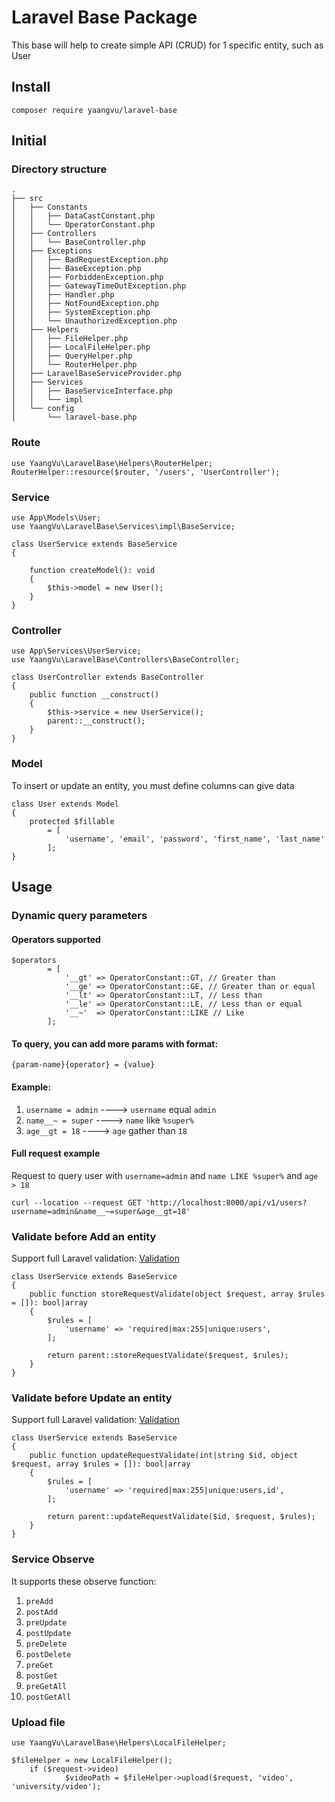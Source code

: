 # Laravel Base Package

This base will help to create simple API (CRUD) for 1 specific entity, such as User

## Install

`composer require yaangvu/laravel-base`

## Initial

### Directory structure

```
.
├── src
│   ├── Constants
│   │   ├── DataCastConstant.php
│   │   └── OperatorConstant.php
│   ├── Controllers
│   │   └── BaseController.php
│   ├── Exceptions
│   │   ├── BadRequestException.php
│   │   ├── BaseException.php
│   │   ├── ForbiddenException.php
│   │   ├── GatewayTimeOutException.php
│   │   ├── Handler.php
│   │   ├── NotFoundException.php
│   │   ├── SystemException.php
│   │   └── UnauthorizedException.php
│   ├── Helpers
│   │   ├── FileHelper.php
│   │   ├── LocalFileHelper.php
│   │   ├── QueryHelper.php
│   │   └── RouterHelper.php
│   ├── LaravelBaseServiceProvider.php
│   ├── Services
│   │   ├── BaseServiceInterface.php
│   │   └── impl
│   └── config
│       └── laravel-base.php
```

### Route

```
use YaangVu\LaravelBase\Helpers\RouterHelper;
RouterHelper::resource($router, '/users', 'UserController');
```

### Service

```
use App\Models\User;
use YaangVu\LaravelBase\Services\impl\BaseService;

class UserService extends BaseService
{

    function createModel(): void
    {
        $this->model = new User();
    }
}
```

### Controller

```
use App\Services\UserService;
use YaangVu\LaravelBase\Controllers\BaseController;

class UserController extends BaseController
{
    public function __construct()
    {
        $this->service = new UserService();
        parent::__construct();
    }
}
```

### Model

To insert or update an entity, you must define columns can give data

```
class User extends Model
{
    protected $fillable
        = [
            'username', 'email', 'password', 'first_name', 'last_name'
        ];
}
```

## Usage

### Dynamic query parameters

#### Operators supported

```
$operators
        = [
            '__gt' => OperatorConstant::GT, // Greater than
            '__ge' => OperatorConstant::GE, // Greater than or equal
            '__lt' => OperatorConstant::LT, // Less than
            '__le' => OperatorConstant::LE, // Less than or equal
            '__~'  => OperatorConstant::LIKE // Like
        ];
```

#### To query, you can add more params with format:

`{param-name}{operator} = {value}`

#### Example:

1. `username = admin` ----> `username` equal `admin`
2. `name__~ = super`  ---->  `name` like `%super%`
3. `age__gt = 18`     ---->  `age` gather than `18`

#### Full request example

Request to query user with `username=admin` and `name LIKE %super%` and `age > 18`

```
curl --location --request GET 'http://localhost:8000/api/v1/users?username=admin&name__~=super&age__gt=18'
```

### Validate before Add an entity

Support full Laravel validation: [Validation](https://laravel.com/docs/master/validation)

```
class UserService extends BaseService
{
    public function storeRequestValidate(object $request, array $rules = []): bool|array
    {
        $rules = [
            'username' => 'required|max:255|unique:users',
        ];

        return parent::storeRequestValidate($request, $rules);
    }
}
```

### Validate before Update an entity

Support full Laravel validation: [Validation](https://laravel.com/docs/master/validation)

```
class UserService extends BaseService
{
    public function updateRequestValidate(int|string $id, object $request, array $rules = []): bool|array
    {
        $rules = [
            'username' => 'required|max:255|unique:users,id',
        ];
        
        return parent::updateRequestValidate($id, $request, $rules);
    }
}
```

### Service Observe

It supports these observe function:

1. `preAdd`
2. `postAdd`
3. `preUpdate`
4. `postUpdate`
5. `preDelete`
6. `postDelete`
7. `preGet`
8. `postGet`
9. `preGetAll`
10. `postGetAll`

### Upload file

```
use YaangVu\LaravelBase\Helpers\LocalFileHelper;

$fileHelper = new LocalFileHelper();
    if ($request->video)
            $videoPath = $fileHelper->upload($request, 'video', 'university/video');
```
